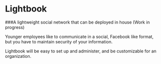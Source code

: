 Lightbook
=========
###A lightweight social network that can be deployed in house (Work in progress)

Younger employees like to communicate in a social, Facebook like format, but you have to maintain security of your information.

Lightbook will be easy to set up and administer, and be customizable for an organization.
